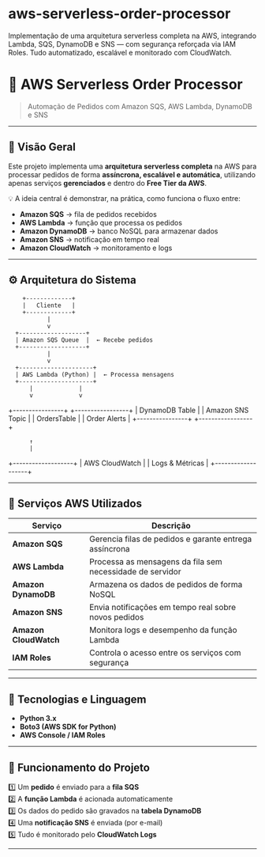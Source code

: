 # aws-serverless-order-processor
Implementação de uma arquitetura serverless completa na AWS, integrando Lambda, SQS, DynamoDB e SNS — com segurança reforçada via IAM Roles. Tudo automatizado, escalável e monitorado com CloudWatch.

# 🚀 AWS Serverless Order Processor  
> Automação de Pedidos com Amazon SQS, AWS Lambda, DynamoDB e SNS  

---

## 🧠 Visão Geral  

Este projeto implementa uma **arquitetura serverless completa** na AWS para processar pedidos de forma **assíncrona, escalável e automática**, utilizando apenas serviços **gerenciados** e dentro do **Free Tier da AWS**.

💡 A ideia central é demonstrar, na prática, como funciona o fluxo entre:
- **Amazon SQS** → fila de pedidos recebidos  
- **AWS Lambda** → função que processa os pedidos  
- **Amazon DynamoDB** → banco NoSQL para armazenar dados  
- **Amazon SNS** → notificação em tempo real  
- **Amazon CloudWatch** → monitoramento e logs  

---

## ⚙️ Arquitetura do Sistema  


        +-------------+
        |   Cliente   |
        +-------------+
               |
               v
      +-------------------+
      | Amazon SQS Queue  |  ← Recebe pedidos
      +-------------------+
               |
               v
      +---------------------+
      | AWS Lambda (Python) |  ← Processa mensagens
      +---------------------+
          |             |
          v             v
 +----------------+   +-----------------+
 | DynamoDB Table |   | Amazon SNS Topic |
 |  OrdersTable   |   | Order Alerts     |
 +----------------+   +-----------------+

          ↑
          |
   +-------------------+
   | AWS CloudWatch    |
   | Logs & Métricas   |
   +-------------------+


---

## 🧩 Serviços AWS Utilizados  

| Serviço | Descrição |
|----------|------------|
| **Amazon SQS** | Gerencia filas de pedidos e garante entrega assíncrona |
| **AWS Lambda** | Processa as mensagens da fila sem necessidade de servidor |
| **Amazon DynamoDB** | Armazena os dados de pedidos de forma NoSQL |
| **Amazon SNS** | Envia notificações em tempo real sobre novos pedidos |
| **Amazon CloudWatch** | Monitora logs e desempenho da função Lambda |
| **IAM Roles** | Controla o acesso entre os serviços com segurança |

---

## 🧰 Tecnologias e Linguagem  

- **Python 3.x**  
- **Boto3 (AWS SDK for Python)**  
- **AWS Console / IAM Roles**  

---

## 🧠 Funcionamento do Projeto  

1️⃣ Um **pedido** é enviado para a **fila SQS**  
2️⃣ A **função Lambda** é acionada automaticamente  
3️⃣ Os dados do pedido são gravados na **tabela DynamoDB**  
4️⃣ Uma **notificação SNS** é enviada (por e-mail)  
5️⃣ Tudo é monitorado pelo **CloudWatch Logs**  

---

